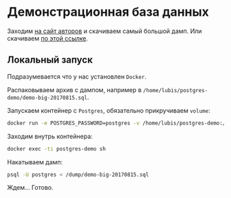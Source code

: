 # Демонстрационная база данных

Заходим [на сайт авторов](https://postgrespro.ru/education/demodb) и скачиваем самый большой дамп.
Или скачиваем [по этой ссылке](https://edu.postgrespro.ru/demo-big.zip).

## Локальный запуск

Подразумевается что у нас установлен `Docker`.

Распаковываем архив с дампом, например в `/home/lubis/postgres-demo/demo-big-20170815.sql`.

Запускаем контейнер с `Postgres`, обязательно прикручиваем `volume`:

```bash
docker run -e POSTGRES_PASSWORD=postgres -v /home/lubis/postgres-demo:/dump -d --name postgres-demo postgres:14-alpine
```

Заходим внутрь контейнера:

```bash
docker exec -ti postgres-demo sh
```

Накатываем дамп:

```bash
psql -U postgres < /dump/demo-big-20170815.sql
```

Ждем... Готово.
